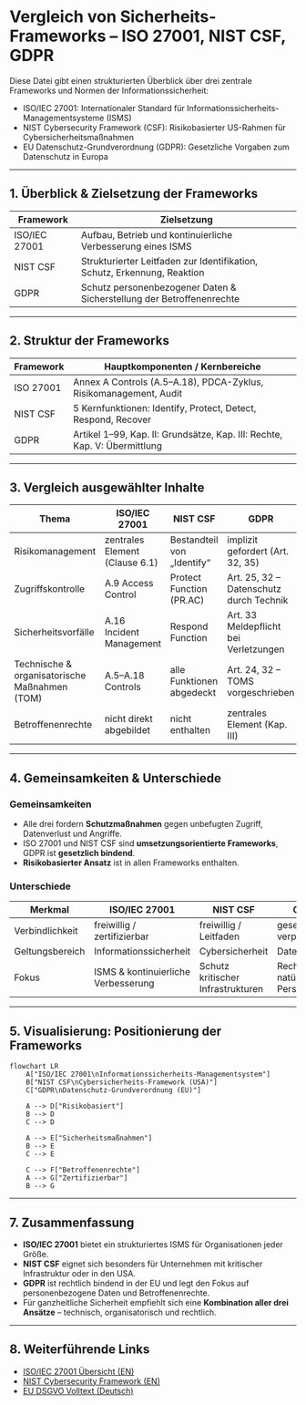 # Vergleich von Sicherheits-Frameworks – ISO 27001, NIST CSF, GDPR

Diese Datei gibt einen strukturierten Überblick über drei zentrale Frameworks und Normen der Informationssicherheit:

- ISO/IEC 27001: Internationaler Standard für Informationssicherheits-Managementsysteme (ISMS)
- NIST Cybersecurity Framework (CSF): Risikobasierter US-Rahmen für Cybersicherheitsmaßnahmen
- EU Datenschutz-Grundverordnung (GDPR): Gesetzliche Vorgaben zum Datenschutz in Europa

---

## 1. Überblick & Zielsetzung der Frameworks

| Framework      | Zielsetzung                                                                 |
|----------------|------------------------------------------------------------------------------|
| ISO/IEC 27001  | Aufbau, Betrieb und kontinuierliche Verbesserung eines ISMS                 |
| NIST CSF       | Strukturierter Leitfaden zur Identifikation, Schutz, Erkennung, Reaktion   |
| GDPR           | Schutz personenbezogener Daten & Sicherstellung der Betroffenenrechte       |

---

## 2. Struktur der Frameworks

| Framework      | Hauptkomponenten / Kernbereiche                                         |
|----------------|-------------------------------------------------------------------------|
| ISO 27001      | Annex A Controls (A.5–A.18), PDCA-Zyklus, Risikomanagement, Audit       |
| NIST CSF       | 5 Kernfunktionen: Identify, Protect, Detect, Respond, Recover           |
| GDPR           | Artikel 1–99, Kap. II: Grundsätze, Kap. III: Rechte, Kap. V: Übermittlung |

---

## 3. Vergleich ausgewählter Inhalte

| Thema                          | ISO/IEC 27001                      | NIST CSF                           | GDPR                                 |
|--------------------------------|------------------------------------|------------------------------------|---------------------------------------|
| Risikomanagement               | zentrales Element (Clause 6.1)     | Bestandteil von „Identify“         | implizit gefordert (Art. 32, 35)     |
| Zugriffskontrolle              | A.9 Access Control                 | Protect Function (PR.AC)           | Art. 25, 32 – Datenschutz durch Technik |
| Sicherheitsvorfälle            | A.16 Incident Management           | Respond Function                   | Art. 33 Meldepflicht bei Verletzungen |
| Technische & organisatorische Maßnahmen (TOM) | A.5–A.18 Controls           | alle Funktionen abgedeckt          | Art. 24, 32 – TOMS vorgeschrieben     |
| Betroffenenrechte              | nicht direkt abgebildet            | nicht enthalten                    | zentrales Element (Kap. III)          |

---

## 4. Gemeinsamkeiten & Unterschiede

### Gemeinsamkeiten

- Alle drei fordern **Schutzmaßnahmen** gegen unbefugten Zugriff, Datenverlust und Angriffe.
- ISO 27001 und NIST CSF sind **umsetzungsorientierte Frameworks**, GDPR ist **gesetzlich bindend**.
- **Risikobasierter Ansatz** ist in allen Frameworks enthalten.

### Unterschiede

| Merkmal              | ISO/IEC 27001            | NIST CSF                  | GDPR                        |
|----------------------|--------------------------|---------------------------|-----------------------------|
| Verbindlichkeit      | freiwillig / zertifizierbar | freiwillig / Leitfaden     | gesetzlich verpflichtend    |
| Geltungsbereich      | Informationssicherheit     | Cybersicherheit             | Datenschutz                  |
| Fokus                | ISMS & kontinuierliche Verbesserung | Schutz kritischer Infrastrukturen | Rechte natürlicher Personen |

---

## 5. Visualisierung: Positionierung der Frameworks

```mermaid
flowchart LR
    A["ISO/IEC 27001\nInformationssicherheits-Managementsystem"] 
    B["NIST CSF\nCybersicherheits-Framework (USA)"]
    C["GDPR\nDatenschutz-Grundverordnung (EU)"]

    A --> D["Risikobasiert"]
    B --> D
    C --> D

    A --> E["Sicherheitsmaßnahmen"]
    B --> E
    C --> E

    C --> F["Betroffenenrechte"]
    A --> G["Zertifizierbar"]
    B --> G
```
---

## 7. Zusammenfassung

- **ISO/IEC 27001** bietet ein strukturiertes ISMS für Organisationen jeder Größe.
- **NIST CSF** eignet sich besonders für Unternehmen mit kritischer Infrastruktur oder in den USA.
- **GDPR** ist rechtlich bindend in der EU und legt den Fokus auf personenbezogene Daten und Betroffenenrechte.
- Für ganzheitliche Sicherheit empfiehlt sich eine **Kombination aller drei Ansätze** – technisch, organisatorisch und rechtlich.

---

## 8. Weiterführende Links

- [ISO/IEC 27001 Übersicht (EN)](https://www.iso.org/isoiec-27001-information-security.html)
- [NIST Cybersecurity Framework (EN)](https://www.nist.gov/cyberframework)
- [EU DSGVO Volltext (Deutsch)](https://eur-lex.europa.eu/eli/reg/2016/679/oj)
